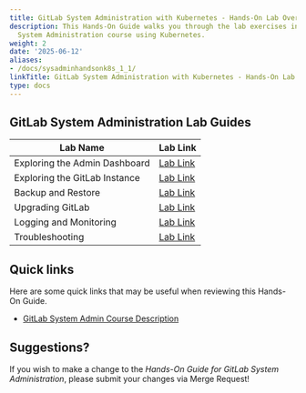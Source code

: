 ```yaml
---
title: GitLab System Administration with Kubernetes - Hands-On Lab Overview
description: This Hands-On Guide walks you through the lab exercises in the GitLab
  System Administration course using Kubernetes.
weight: 2
date: '2025-06-12'
aliases:
- /docs/sysadminhandsonk8s_1_1/
linkTitle: GitLab System Administration with Kubernetes - Hands-On Lab Overview
type: docs
---
```


## GitLab System Administration Lab Guides

| Lab Name |  Lab Link |
|-----------|------------|
| Exploring the Admin Dashboard | [Lab Link](/handbook/customer-success/professional-services-engineering/education-services/ilt-labs/sysadminhandsonlab1k8s) |
| Exploring the GitLab Instance | [Lab Link](/handbook/customer-success/professional-services-engineering/education-services/ilt-labs/sysadminhandsonlab2k8s) |
| Backup and Restore | [Lab Link](/handbook/customer-success/professional-services-engineering/education-services/ilt-labs/sysadminhandsonlab3k8s) |
| Upgrading GitLab | [Lab Link](/handbook/customer-success/professional-services-engineering/education-services/ilt-labs/sysadminhandsonlab4k8s) |
| Logging and Monitoring | [Lab Link](/handbook/customer-success/professional-services-engineering/education-services/ilt-labs/sysadminhandsonlab5k8s) |
| Troubleshooting | [Lab Link](/handbook/customer-success/professional-services-engineering/education-services/ilt-labs/sysadminhandsonlab6k8s) |

## Quick links

Here are some quick links that may be useful when reviewing this Hands-On Guide.

* [GitLab System Admin Course Description](https://university.gitlab.com/pages/system-admin-training)

## Suggestions?

If you wish to make a change to the *Hands-On Guide for GitLab System Administration*, please submit your changes via Merge Request!
